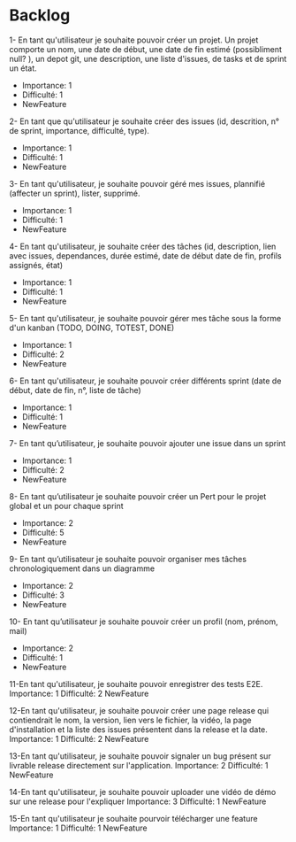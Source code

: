# Backlog

1- En tant qu'utilisateur je souhaite pouvoir créer un projet.
Un projet comporte un nom, une date de début, une date de fin estimé (possibliment null? ), un depot git, une description, une liste d'issues, de tasks et de sprint un état.

- Importance: 1
- Difficulté: 1
- NewFeature

2- En tant que qu'utilisateur je souhaite créer des issues (id, descrition, n° de sprint, importance, difficulté, type).

- Importance: 1
- Difficulté: 1
- NewFeature

3- En tant qu'utilisateur, je souhaite pouvoir géré mes issues, plannifié (affecter un sprint), lister, supprimé.

- Importance: 1
- Difficulté: 1
- NewFeature

4- En tant qu'utilisateur, je souhaite créer des tâches (id, description, lien avec issues, dependances, durée estimé, date de début date de fin, profils assignés, état)

- Importance: 1
- Difficulté: 1
- NewFeature

5- En tant qu'utilisateur, je souhaite pouvoir gérer mes tâche sous la forme d'un kanban (TODO, DOING, TOTEST, DONE)

- Importance: 1
- Difficulté: 2
- NewFeature

6- En tant qu'utilisateur, je souhaite pouvoir créer différents sprint (date de début, date de fin, n°, liste de tâche)

- Importance: 1
- Difficulté: 1
- NewFeature

7- En tant qu’utilisateur, je souhaite pouvoir ajouter une issue dans un sprint

- Importance: 1
- Difficulté: 2
- NewFeature

8- En tant qu’utilisateur je souhaite pouvoir créer un Pert pour le projet global et un pour chaque sprint

- Importance: 2
- Difficulté: 5
- NewFeature

9- En tant qu’utilisateur je souhaite pouvoir organiser mes tâches chronologiquement dans un diagramme

- Importance: 2
- Difficulté: 3
- NewFeature

10- En tant qu’utilisateur je souhaite pouvoir créer un profil (nom, prénom, mail)

- Importance: 2
- Difficulté: 1
- NewFeature

11-En tant qu'utilisateur, je souhaite pouvoir enregistrer des tests E2E.
Importance: 1
Difficulté: 2
NewFeature

12-En tant qu'utilisateur, je souhaite pouvoir créer une page release qui contiendrait le nom, la version, lien vers le fichier, la vidéo, la page d'installation et la liste des issues présentent dans la release et la date.
Importance: 1
Difficulté: 2
NewFeature

13-En tant qu'utilisateur, je souhaite pouvoir signaler un bug présent sur livrable release directement sur l'application.
Importance: 2
Difficulté: 1
NewFeature

14-En tant qu'utilisateur, je souhaite pouvoir uploader une vidéo de démo sur une release pour l'expliquer
Importance: 3
Difficulté: 1
NewFeature

15-En tant qu'utilisateur je souhaite pourvoir télécharger une feature
Importance: 1
Difficulté: 1
NewFeature